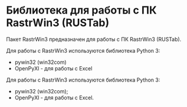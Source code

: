 # Библиотека для работы с ПК RastrWin3 (RUSTab)
Пакет RastrWin3 предназначен для работы с ПК RastrWin3 (RUSTab).

Для работы с RastrWin3 используются библиотека Python 3:
 - pywin32 (win32com)
 - OpenPyXl - для работы с Excel

Для работы с RastrWin3 используются библиотека Python 3:
- pywin32 (win32com);
- OpenPyXl - для работы с Excel.

